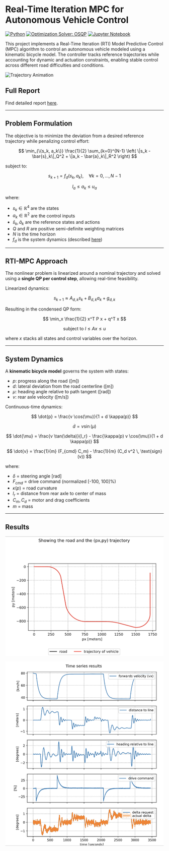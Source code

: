 # Real-Time Iteration MPC for Autonomous Vehicle Control
[![Python](https://img.shields.io/badge/python-3.8+-blue.svg)](https://www.python.org/)
[![Optimization Solver: OSQP](https://img.shields.io/badge/solver-OSQP-blue)](https://osqp.org/)
[![Jupyter Notebook](https://img.shields.io/badge/Notebook-Jupyter-orange.svg)](https://jupyter.org/)


This project implements a Real-Time Iteration (RTI) Model Predictive Control (MPC) algorithm to control an autonomous vehicle modeled using a kinematic bicycle model. The controller tracks reference trajectories while accounting for dynamic and actuation constraints, enabling stable control across different road difficulties and conditions.

![Trajectory Animation](trajectory_animation.gif)

## Full Report
Find detailed report [here](report.pdf).

---

## Problem Formulation

The objective is to minimize the deviation from a desired reference trajectory while penalizing control effort:

$$
\min_{\{s_k, a_k\}} \frac{1}{2} \sum_{k=0}^{N-1} \left( \|s_k - \bar{s}_k\|_Q^2 + \|a_k - \bar{a}_k\|_R^2 \right)
$$

subject to:

$$
s_{k+1} = f_d(s_k, a_k), \quad \forall k = 0, \ldots, N-1
$$

$$
l_a \leq a_k \leq u_a
$$

where:
- $s_k \in \mathbb{R}^4$ are the states
- $a_k \in \mathbb{R}^2$ are the control inputs
- $\bar{s}_k, \bar{a}_k$ are the reference states and actions
- $Q$ and $R$ are positive semi-definite weighting matrices
- $N$ is the time horizon
- $f_d$ is the system dynamics (described [here](#system-dynamics))

---

## RTI-MPC Approach

The nonlinear problem is linearized around a nominal trajectory and solved using a **single QP per control step**, allowing real-time feasibility.

Linearized dynamics:

$$
s_{k+1} \approx A_{d,k} s_k + B_{d,k} a_k + g_{d,k}
$$

Resulting in the condensed QP form:

$$
\min_x \frac{1}{2} x^T P x + q^T x
$$

$$
\text{subject to } l \leq A x \leq u
$$

where $x$ stacks all states and control variables over the horizon.

---

## System Dynamics

A **kinematic bicycle model** governs the system with states:
- $p$: progress along the road \([m]\)
- $d$: lateral deviation from the road centerline \([m]\)
- $\mu$: heading angle relative to path tangent \([rad]\)
- $v$: rear axle velocity \([m/s]\)

Continuous-time dynamics:

$$
\dot{p} = \frac{v \cos(\mu)}{1 + d \kappa(p)}
$$

$$
\dot{d} = v \sin(\mu)
$$

$$
\dot{\mu} = \frac{v \tan(\delta)}{l_r} - \frac{\kappa(p) v \cos(\mu)}{1 + d \kappa(p)}
$$

$$
\dot{v} = \frac{1}{m} (F_{cmd} C_m) - \frac{1}{m} (C_d v^2 \, \text{sign}(v))
$$

where:
- $\delta$ = steering angle [rad]
- $F_{cmd}$ = drive command (normalized [-100, 100]%)
- $\kappa(p)$ = road curvature
- $l_r$ = distance from rear axle to center of mass
- $C_m, C_d$ = motor and drag coefficients
- $m$ = mass

---

<!-- ## Repository Structure -->

<!-- - `rti-mpc.ipynb` — RTI-MPC simulation and control algorithm
- `evaluate-mpc-*.ipynb` — Controller evaluation on easy, medium, and hard tracks
- `mpc.py` — Core MPC class for system setup and QP solving
- `mpcFigures/` — Simulation figures
- `report.pdf` — Full project report detailing derivations and evaluations
- `trajectory_animation.gif` — Animation of the vehicle trajectory -->


## Results

![Trajectory Following](mpcFigures/trajectory.png)

![Time Series Results](mpcFigures/time_series.png)
